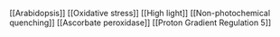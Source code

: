 [[Arabidopsis]]
[[Oxidative stress]]
[[High light]]
[[Non-photochemical quenching]]
[[Ascorbate peroxidase]]
[[Proton Gradient Regulation 5]]

